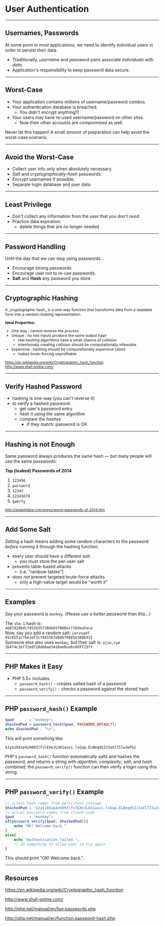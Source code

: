# User Authentication

---

## Usernames, Passwords

At some point in most applications, we need to identify individual users in order to persist _their_ data.

* Traditionally, _username_ and _password_ pairs associate _individuals_ with _data_.
* Application's responsibility to keep password data _secure_.

---

## Worst-Case

* Your application contains millions of username/password combos.
* Your authentication database is breached.
    - You didn't encrypt anything!!!
* Your users may have re-used username/password on other sites.
    - Now their other accounts are compromised as well.

Never let this happen!  A small amount of preparation can help avoid the worst-case scenario.

---

## Avoid the Worst-Case

* Collect user info only when absolutely necessary.
* _Salt_ and _cryptographically-hash_ passwords.
* _Encrypt_ usernames if possible.
* Separate login database and user data.

---

## Least Privilege

* Don't collect any information from the user that you don't _need_.
* Practice data expiration.
    - delete things that are no longer needed

---

## Password Handling

Until the day that we can stop using passwords...

* Encourage strong passwords.
* Encourage user not to re-use passwords.
* **Salt** and **Hash** any password you store.

---

## Cryptographic Hashing

<small style="font-size: 88%">
A _cryptographic hash_ is a one-way function that transforms data from a readable form into a random-looking representation.

**Ideal Properties:**

* One way : cannot reverse the process
* Unique : no two inputs produce the same output hash
    - real hashing algorithms have a small chance of _collision_
    - intentionally creating collision should be computationally infeasible
* Expensive : hashing should be computationally expensive (_slow_)
    - makes brute-forcing unprofitable

</small><small>
https://en.wikipedia.org/wiki/Cryptographic_hash_function<br>
http://www.sha1-online.com/
</small>

---

## Verify Hashed Password

* hashing is one-way (you can't reverse it)
* to verify a hashed password:
    - get user's password entry
    - hash it using the same algorithm
    - compare the _hashes_
        + if they match: password is OK

---

<!-- .slide: data-background="images/sad-cloud.png" class="bg-box" -->

## Hashing is not Enough

Same password always produces the same hash &mdash; but many people will use the same passwords:

**Top (leaked) Passwords of 2014**

1. `123456`
2. `password` 
3. `12345`
4. `12345678`
5. `qwerty`

<small>http://splashdata.com/press/worst-passwords-of-2014.htm</small>

---

## Add Some Salt

_Salting_ a hash means adding some random characters to the password _before_ running it through the hashing function.  

* every user should have a different _salt_.
    - you must store the per-user salt
* prevents table-based attacks
    - (i.e. "rainbow tables")
* _does not_ prevent targeted brute-force attacks
    - only a high-value target would be "worth it"

---

## Examples

Say your password is `monkey`.  _(Please use a better password than this...)_

The `sha-1` hash is:<br>
`ab87d24bdc7452e55738deb5f868e1f16dea5ace`<br>
Now, say you add a random salt: `iervuadf`<br>
`d5c8151c76e3ef3cf4d15b7ebdb76885e380b415`<br>
Someone else also uses `monkey`, but their salt is: `ajie,cye`<br>
`1b474c2ef72ed720d68ae5410ae8ce6c0dff23ff`

---

## PHP Makes it Easy

* PHP 5.5+ includes:
    - `password_hash()` - creates salted hash of a password
    - `password_verify()` - checks a password against the stored hash

---

## PHP `password_hash()` Example

```php
$pwd       = "monkey";
$hashedPwd = password_hash($pwd, PASSWORD_DEFAULT);
echo $hashedPwd . "\n";
```
This will print something like:
```
$2y$10$xp4zm693lfvlEXeJLUG1auxi.lsGap.ELNeqdS2JJaXlTIlwJwTGi
```

PHP's `password_hash()` function automatically salts and hashes the password, and returns a string with _algorithm_, _complexity_, _salt_, and _hash_ combined; the `password_verify()` function can then verify a login using this string.

---

## PHP `password_verify()` Example

```php
// actual hash comes from persistent storage
$hashedPwd = '$2y$10$xp4zm693lfvlEXeJLUG1auxi.lsGap.ELNeqdS2JJaXlTIlwJwTGi';
// actual password comes from client-side
$pwd       = "monkey";
if(password_verify($pwd, $hashedPwd)){
    echo "OK! Welcome back."
}
else{
    echo "Authentication failed.";
    // do something to allow user to try again
}
```

This should print "OK! Welcome back.".

---

## Resources

https://en.wikipedia.org/wiki/Cryptographic_hash_function

http://www.sha1-online.com/

http://php.net/manual/en/faq.passwords.php

http://php.net/manual/en/function.password-hash.php
